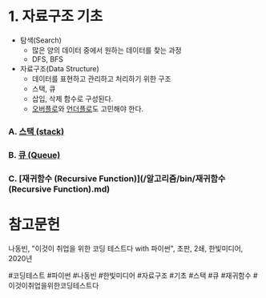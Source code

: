 # 1. 자료구조 기초

- 탐색(Search)
	- 많은 양의 데이터 중에서 원하는 데이터를 찾는 과정
	- DFS, BFS
- 자료구조(Data Structure)
	- 데이터를 표현하고 관리하고 처리하기 위한 구조
	- 스택, 큐
	- 삽입, 삭제 함수로 구성된다.
	- [오버플로](/알고리즘/bin/오버플로.md)와 [언더플로](/알고리즘/bin/언더플로.md)도 고민해야 한다.


### A. [스택 (stack)](/알고리즘/bin/스택(stack).md)

### B. [큐 (Queue)](/알고리즘/bin/큐(Queue).md)

### C. [재귀함수 (Recursive Function)](/알고리즘/bin/재귀함수(Recursive Function).md)


# 참고문헌

나동빈, "이것이 취업을 위한 코딩 테스트다 with 파이썬", 초판, 2쇄, 한빛미디어, 2020년

#코딩테스트 #파이썬 #나동빈 #한빛미디어 #자료구조 #기초 #스택 #큐 #재귀함수 #이것이취업을위한코딩테스트다